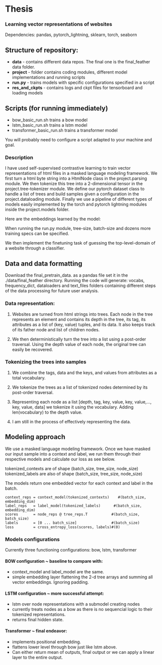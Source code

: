 # Thesis
### Learning vector representations of websites
Dependencies: pandas, pytorch_lightning, sklearn, torch, seaborn
## Structure of repository:
- __data__ - contains different data repos. The final one is the final_feather data folder.
- __project__ - folder contains coding modules, different model implementations and running scripts
- __run.py__ - trains models with specific configurations specified in a script
- __res_and_ckpts__ - contains logs and ckpt files for 
tensorboard and loading models

## Scripts (for running immediately)

- bow_basic_run.sh trains a bow model
- lstm_basic_run.sh trains a lstm model
- transformer_basic_run.sh trains a transformer model

You will probably need to configure a script adapted to your machine and goal.

### Description
<!-- I will investigate techniques to learn representations of websites. In particular, I will use self-supervised learning to train models using NLP algorithms (like masked language modeling) to learn vector
representations. These representations should hold sufficient information to use them for several
downstream tasks, including e.g., analytics and prediction problems.
The first research step will consist of defining the format of the data to be input into the model, to define
datastructures, and loaders. Treating HTML code like a tree, current literature suggests tokenizing nodes in a dictionary-like structure.
The second step is training deep representation models to encode these trees. To do so, I will use self-supervised
learning techniques such as masking to train different target and context encoders, eventually giving us a context encoder
capable of outputting vector representations of entire websites.
In parallel, I will create different metrics to measure the expressive power of these representations. These will include
mask-prediction-accuracy (or similar ranking metrics like recall@3 or mean reciprocal rank) by checking the “closest”
websites (or parts thereof) to the vector representation output by the encoder.
Generating and evaluating this complete and informative website space will consist of the bulk of the thesis.
Finally, I will explore downstream uses of the space. While these are infinite, two uses I am particularly interested in
exploring are a next webpage predictor given a current browsing sequence and a click predictor evaluating the probability
of a user clicking on a website if shown after a search, similar to a ranking algorithm. -->

I have used self-supervised contrastive learning to train vector representations of html files in a masked language modeling framework. We first turn a html byte string into a HtmlNode class in the project.parsing module. We then tokenize this tree into a 2-dimensional tensor in the project.tree-tokenizer module. We define our pytorch dataset class to handle a list of trees and build samples given a configuration in the project.dataloading module. Finally we use a pipeline of different types of models easily implemented by the torch and pytorch lightning modules inside the project.models folder.

Here are the embeddings learned by the model:


When running the run.py module, tree-size, batch-size and dozens more training specs can be specified.

We then implement the finetuning task of guessing the top-level-domain of a website through a classifier. 


## Data and data formatting
Download the final_pretrain_data. as a pandas file set it in the ./data/final_feather directory. Running the code will generate: vocabs, frequency_dict, dataloaders and text_files folders containing different steps of the data processing for future user analysis.


### Data representation:
1) Websites are turned from html strings into trees. Each 
node in the tree represents an element and contains its depth 
in the tree, its tag, its attributes as a list of (key, value) 
tuples, and its data. It also keeps track of its father 
node and list of children nodes.

2) We then deterministically turn the tree into a list using a 
post-order traversal. Using the depth value of each node, the original
tree can easily be recovered.

### Tokenizing the trees into samples
1) We combine the tags, data and the keys, and values from attributes
as a total vocabulary.

2) We tokenize the trees as a list of tokenized nodes determined 
by its post-order traversal.

3) Representing each node as a list
[depth, tag, key, value, key, value,..., key, value, data] we tokenize
it using the vocabulary. Adding len(vocabulary) to the depth value.

4) I am still in the process of effectively representing the data.

## Modeling approach

We use a masked language modeling framework.
Once we have masked our input sample into a 
context and label, we run them through their 
respective models and calculate our loss as see below.


tokenized_contexts are of shape (batch_size, tree_size, node_size)
tokenized_labels are also of shape (batch_size, tree_size, node_size)

The models return one embedded vector for each context and label in the batch.

    context_reps = context_model(tokenized_contexts)    #(batch_size, embedding_dim) 
    label_reps   = label_model(tokenized_labels)      #(batch_size, embedding_dim)
    scores       = node_reps @ tree_reps.T           #(batch_size, batch_size)
    labels       = [0 ... batch_size]                #(batch_size)
    loss         = cross_entropy_loss(scores, labels)#(0)
    

### Models configurations
Currently three functioning configurations: bow, lstm, transformer

#### BOW configuration ~ __baseline to compare with__:
- context_model and label_model are the same.
- simple embedding layer flattening the 2-d tree arrays and summing
all vector embeddings. Ignoring padding.

#### LSTM configuration ~ __more successful attempt__:
- lstm over node representations with a submodel creating nodes
- currently treats nodes as a bow as there is no sequencial logic
to their tokenized representations.
- returns final hidden state.

#### Transformer ~ __final endeavor__:
- implements positional embedding.
- flattens lower level through bow just like lstm above.
- Can either return mean of outputs, final output or we can apply a 
linear layer to the entire output.


[//]: # (## Improvement flow:)

[//]: # ()
[//]: # (#### Basic bow:)

[//]: # (- Baseline idea. )

[//]: # (- no use of data yet.)

[//]: # (- poor accuracy.)

[//]: # ()
[//]: # (#### tree_reduction)

[//]: # (- randomnly drop subtrees until tree is of usable length.)

[//]: # (- drop all subtrees of too high depth.)

[//]: # (- slight improvement.)

[//]: # ()
[//]: # (#### lstm)

[//]: # (- learn sequential aspect of trees)

[//]: # (- larger improvement. )

[//]: # ()
[//]: # (#### representations)

[//]: # (- embedding_dim)

[//]: # (- nodes or full subtrees)

[//]: # (- random node masking or full subtrees)

[//]: # (- improvement?)

[//]: # ()
[//]: # (#### 1d-cnn, deepwalk, transformer)

[//]: # (- significant improvements)

[//]: # ()
[//]: # (#### include data)

[//]: # (- after good way of including data hopefully good accurary.)

[//]: # ()
[//]: # ()
[//]: # (## To Do)

[//]: # (- Document code well)

[//]: # (- Get Data and clean new data)

[//]: # (- Include node data attribute)

[//]: # (- reduction techniques)

[//]: # (- evaluation task)

[//]: # (- Send first real experiment.)

[//]: # ()
[//]: # (# ignone rest of readme)

[//]: # ()
[//]: # (## Analysis of tags, attributes and content)

[//]: # (#### Build files and word count)

[//]: # (Use frequency.buildfiles to build the text files of tags, attributes and data.)

[//]: # ()
[//]: # (You can then make a word count dictionary of each of these using)

[//]: # (word_count&#40;'tag_file.txt','tag_file_pickled'&#41; for example and it will pickle)

[//]: # (the dictionary into the file so you can then delete the word files and keep only the counts)

[//]: # ()
[//]: # (#### Analyze)

[//]: # (use frequency.analyze to analyze the results. if the pickled file is already )

[//]: # (built, specify pikl=1. Also specify a frequency floor to be sisplayed and the scale.)

[//]: # ()
[//]: # ()
[//]: # ()
[//]: # (### Traversal)

[//]: # (used this algorithm to traverse tree bottom up)

[//]: # (https://www.geeksforgeeks.org/bottom-up-traversal-of-a-trie/)

[//]: # ()
[//]: # ()
[//]: # (### dataloading 2 versus dataloading )

[//]: # (Uses a sparsing function to reduce tree size)

[//]: # ()
[//]: # (### frequency 2 versus frequency)

[//]: # (Gets rid of attributes)

[//]: # (implements use of Namespace)

[//]: # ()
[//]: # (### for masked language modeling)

[//]: # (https://towardsdatascience.com/masked-language-modelling-with-bert-7d49793e5d2c)

[//]: # (https://towardsdatascience.com/from-pre-trained-word-embeddings-to-pre-trained-language-models-focus-on-bert-343815627598)

[//]: # (https://github.com/gucci-j/light-transformer-emnlp2021/blob/master/src/model/model.py)

[//]: # (https://huggingface.co/transformers/v3.3.1/_modules/transformers/modeling_auto.html)

[//]: # (https://cloudacademy.com/course/convolutional-neural-networks/images-as-tensors/)